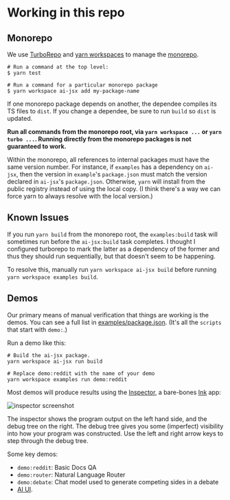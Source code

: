 # Working in this repo

## Monorepo

We use [TurboRepo](https://turbo.build/repo) and [yarn workspaces](https://yarnpkg.com/features/workspaces/#gatsby-focus-wrapper) to manage the [monorepo](https://turbo.build/repo/docs/handbook).

```
# Run a command at the top level:
$ yarn test

# Run a command for a particular monorepo package
$ yarn workspace ai-jsx add my-package-name
```

If one monorepo package depends on another, the dependee compiles its TS files to `dist`. If you change a dependee, be sure to run `build` so `dist` is updated.

**Run all commands from the monorepo root, via `yarn workspace ...` or `yarn turbo ...`. Running directly from the monorepo packages is not guaranteed to work.**

Within the monorepo, all references to internal packages must have the same version number. For instance, if `examples` has a dependency on `ai-jsx`, then the version in `example`'s `package.json` must match the version declared in `ai-jsx`'s `package.json`. Otherwise, `yarn` will install from the public registry instead of using the local copy. (I think there's a way we can force yarn to always resolve with the local version.)

## Known Issues

If you run `yarn build` from the monorepo root, the `examples:build` task will sometimes run before the `ai-jsx:build` task completes. I thought I configured turborepo to mark the latter as a dependency of the former and thus they should run sequentially, but that doesn't seem to be happening.

To resolve this, manually run `yarn workspace ai-jsx build` before running `yarn workspace examples build`.

## Demos

Our primary means of manual verification that things are working is the demos. You can see a full list in [examples/package.json](https://github.com/fixie-ai/ai-jsx/blob/main/packages/examples/package.json). (It's all the `scripts` that start with `demo:`.)

Run a demo like this:

```
# Build the ai-jsx package.
yarn workspace ai-jsx run build

# Replace demo:reddit with the name of your demo
yarn workspace examples run demo:reddit
```

Most demos will produce results using the [Inspector](https://github.com/fixie-ai/ai-jsx/blob/main/packages/ai-jsx/src/inspector/console.tsx), a bare-bones [Ink](https://github.com/vadimdemedes/ink) app:

![inspector screenshot](../inspector.png)

The inspector shows the program output on the left hand side, and the debug tree on the right. The debug tree gives you some (imperfect) visibility into how your program was constructed. Use the left and right arrow keys to step through the debug tree.

Some key demos:

- `demo:reddit`: Basic Docs QA
- `demo:router`: Natural Language Router
- `demo:debate`: Chat model used to generate competing sides in a debate
- [AI UI](../guides/ai-ui.md).
